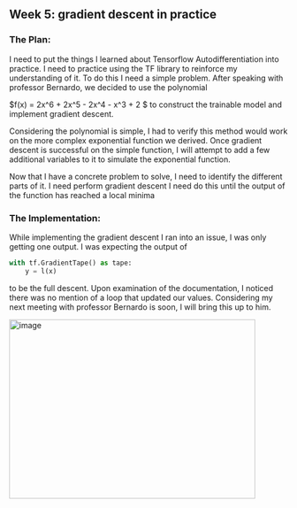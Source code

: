 

## Week 5: gradient descent in practice

### The Plan:
I need to put the things I learned about Tensorflow Autodifferentiation into practice. I need to practice using the TF library to reinforce my understanding of it. To do this I need a simple problem. After speaking with professor Bernardo, we decided to use the polynomial

$f(x) = 2x^6 + 2x^5 - 2x^4 - x^3 + 2 $
to construct the trainable model and implement gradient descent. 

Considering the polynomial is simple, I had to verify this method would work on the more complex exponential function we derived. Once gradient descent is successful on the simple function, I will attempt to add a few additional variables to it to simulate the exponential function.

Now that I have a concrete problem to solve, I need to identify the different parts of it.
I need perform gradient descent I need do this until the output of the function has reached a local minima

### The Implementation: 
While implementing the gradient descent I ran into an issue, I was only getting one output. I was expecting the output of 
```Python
with tf.GradientTape() as tape:
    y = l(x)
```
to be the full descent. Upon examination of the documentation, I noticed there was no mention of a loop that updated our values. Considering my next meeting with professor Bernardo is soon, I will bring this up to him.


<img width="445" height="324" alt="image" src="https://github.com/user-attachments/assets/cf51dbb6-2c58-4b68-b92b-1694d188b894" />
